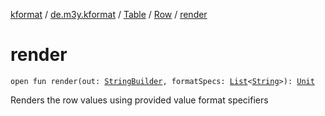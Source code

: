 [kformat](../../../index.md) / [de.m3y.kformat](../../index.md) / [Table](../index.md) / [Row](index.md) / [render](./render.md)

# render

`open fun render(out: `[`StringBuilder`](https://kotlinlang.org/api/latest/jvm/stdlib/kotlin.text/-string-builder/index.html)`, formatSpecs: `[`List`](https://kotlinlang.org/api/latest/jvm/stdlib/kotlin.collections/-list/index.html)`<`[`String`](https://kotlinlang.org/api/latest/jvm/stdlib/kotlin/-string/index.html)`>): `[`Unit`](https://kotlinlang.org/api/latest/jvm/stdlib/kotlin/-unit/index.html)

Renders the row values using provided value format specifiers

